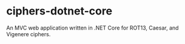 # ciphers-dotnet-core
An MVC web application written in .NET Core for ROT13, Caesar, and Vigenere ciphers.
